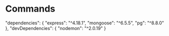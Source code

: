 # Commands

"dependencies": {
    "express": "^4.18.1",
    "mongoose": "^6.5.5",
    "pg": "^8.8.0"
  },
  "devDependencies": {
    "nodemon": "^2.0.19"
  }

